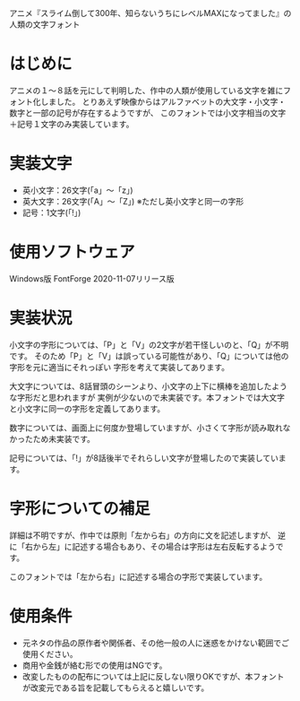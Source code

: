アニメ『スライム倒して300年、知らないうちにレベルMAXになってました』の人類の文字フォント

# はじめに

アニメの１～８話を元にして判明した、作中の人類が使用している文字を雑にフォント化しました。
とりあえず映像からはアルファベットの大文字・小文字・数字と一部の記号が存在するようですが、
このフォントでは小文字相当の文字＋記号１文字のみ実装しています。

# 実装文字

* 英小文字：26文字(「a」～「z」)
* 英大文字：26文字(「A」～「Z」) ※ただし英小文字と同一の字形
* 記号：1文字(「!」)

# 使用ソフトウェア

Windows版 FontForge 2020-11-07リリース版

# 実装状況

小文字の字形については、「P」と「V」の2文字が若干怪しいのと、「Q」が不明です。
そのため「P」と「V」は誤っている可能性があり、「Q」については他の字形を元に適当にそれっぽい
字形を考えて実装してあります。

大文字については、8話冒頭のシーンより、小文字の上下に横棒を追加したような字形だと思われますが
実例が少ないので未実装です。本フォントでは大文字と小文字に同一の字形を定義してあります。

数字については、画面上に何度か登場していますが、小さくて字形が読み取れなかったため未実装です。

記号については、「!」が8話後半でそれらしい文字が登場したので実装しています。

# 字形についての補足

詳細は不明ですが、作中では原則「左から右」の方向に文を記述しますが、
逆に「右から左」に記述する場合もあり、その場合は字形は左右反転するようです。

このフォントでは「左から右」に記述する場合の字形で実装しています。

# 使用条件

* 元ネタの作品の原作者や関係者、その他一般の人に迷惑をかけない範囲でご使用ください。
* 商用や金銭が絡む形での使用はNGです。
* 改変したものの配布については上記に反しない限りOKですが、本フォントが改変元である旨を記載してもらえると嬉しいです。
